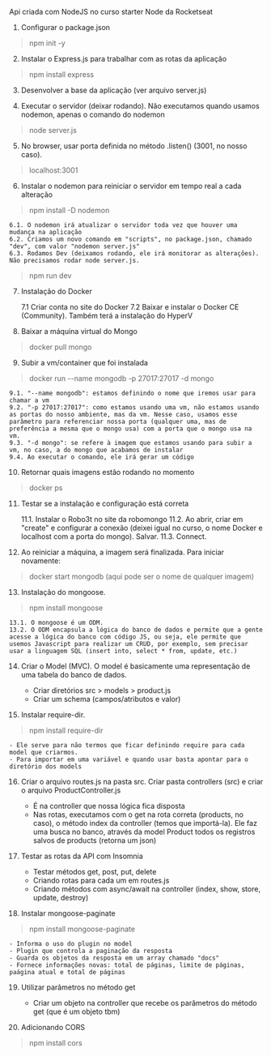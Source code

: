 Api criada com NodeJS no curso starter Node da Rocketseat

1. Configurar o package.json
> npm init -y

2. Instalar o Express.js para trabalhar com as rotas da aplicação
> npm install express

3. Desenvolver a base da aplicação (ver arquivo server.js)

4. Executar o servidor (deixar rodando). Não executamos quando usamos nodemon, apenas o comando do nodemon
> node server.js

5. No browser, usar porta definida no método .listen() (3001, no nosso caso).
> localhost:3001

6. Instalar o nodemon para reiniciar o servidor em tempo real a cada alteração
> npm install -D nodemon
    
    6.1. O nodemon irá atualizar o servidor toda vez que houver uma mudança na aplicação
    6.2. Criamos um novo comando em "scripts", no package.json, chamado "dev", com valor "nodemon server.js"
    6.3. Rodamos Dev (deixamos rodando, ele irá monitorar as alterações). Não precisamos rodar node server.js.
> npm run dev

7. Instalação do Docker

    7.1 Criar conta no site do Docker
    7.2 Baixar e instalar o Docker CE (Community). Também terá a instalação do HyperV

8. Baixar a máquina virtual do Mongo
> docker pull mongo

9. Subir a vm/container que foi instalada
> docker run --name mongodb -p 27017:27017 -d mongo

    9.1. "--name mongodb": estamos definindo o nome que iremos usar para chamar a vm
    9.2. "-p 27017:27017": como estamos usando uma vm, não estamos usando as portas do nosso ambiente, mas da vm. Nesse caso, usamos esse parâmetro para referenciar nossa porta (qualquer uma, mas de preferência a mesma que o mongo usa) com a porta que o mongo usa na vm. 
    9.3. "-d mongo": se refere à imagem que estamos usando para subir a vm, no caso, a do mongo que acabamos de instalar
    9.4. Ao executar o comando, ele irá gerar um código

10. Retornar quais imagens estão rodando no momento
> docker ps

11. Testar se a instalação e configuração está correta

    11.1. Instalar o Robo3t no site da robomongo
    11.2. Ao abrir, criar em "create" e configurar a conexão (deixei igual no curso, o nome Docker e localhost com a porta do mongo). Salvar.
    11.3. Connect.

12. Ao reiniciar a máquina, a imagem será finalizada. Para iniciar novamente: 
> docker start mongodb (aqui pode ser o nome de qualquer imagem)

13. Instalação do mongoose. 
> npm install mongoose

    13.1. O mongoose é um ODM.
    13.2. O ODM encapsula a lógica do banco de dados e permite que a gente acesse a lógica do banco com código JS, ou seja, ele permite que usemos Javascript para realizar um CRUD, por exemplo, sem precisar usar a linguagem SQL (insert into, select * from, update, etc.)

14. Criar o Model (MVC). O model é basicamente uma representação de uma tabela do banco de dados.

    - Criar diretórios src > models > product.js
    - Criar um schema (campos/atributos e valor)

15. Instalar require-dir.
> npm install require-dir

    - Ele serve para não termos que ficar definindo require para cada model que criarmos.
    - Para importar em uma variável e quando usar basta apontar para o diretório dos models

16. Criar o arquivo routes.js na pasta src. Criar pasta controllers (src) e criar o arquivo ProductController.js

    - É na controller que nossa lógica fica disposta
    - Nas rotas, executamos com o get na rota correta (products, no caso), o método index da controller (temos que importá-la). Ele faz uma busca no banco, através da model Product todos os registros salvos de products (retorna um json)

17. Testar as rotas da API com Insomnia
    - Testar métodos get, post, put, delete
    - Criando rotas para cada um em routes.js
    - Criando métodos com async/await na controller (index, show, store, update, destroy)

18. Instalar mongoose-paginate
> npm install mongoose-paginate

    - Informa o uso do plugin no model
    - Plugin que controla a paginação da resposta
    - Guarda os objetos da resposta em um array chamado "docs"
    - Fornece informações novas: total de páginas, limite de páginas, paágina atual e total de páginas

19. Utilizar parâmetros no método get

    - Criar um objeto na controller que recebe os parâmetros do método get (que é um objeto tbm)

20. Adicionando CORS
> npm install cors
